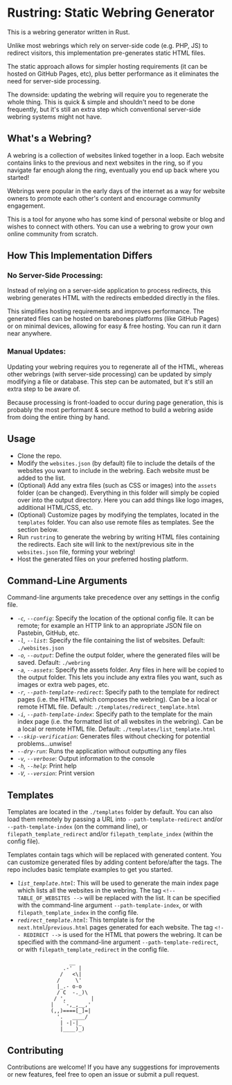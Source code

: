 # Rustring: Static Webring Generator

This is a webring generator written in Rust. 

Unlike most webrings which rely on server-side code (e.g. PHP, JS) to redirect visitors, this implementation pre-generates static HTML files. 

The static approach allows for simpler hosting requirements (it can be hosted on GitHub Pages, etc), plus better performance as it eliminates the need for server-side processing. 

The downside: updating the webring will require you to regenerate the whole thing. This is quick & simple and shouldn't need to be done frequently, but it's still an extra step which conventional server-side webring systems might not have. 

## What's a Webring?

A webring is a collection of websites linked together in a loop. Each website contains links to the previous and next websites in the ring, so if you navigate far enough along the ring, eventually you end up back where you started! 

Webrings were popular in the early days of the internet as a way for website owners to promote each other's content and encourage community engagement. 

This is a tool for anyone who has some kind of personal website or blog and wishes to connect with others. You can use a webring to grow your own online community from scratch. 

## How This Implementation Differs

### No Server-Side Processing: 

Instead of relying on a server-side application to process redirects, this webring generates HTML with the redirects embedded directly in the files.

This simplifies hosting requirements and improves performance. The generated files can be hosted on barebones platforms (like GitHub Pages) or on minimal devices, allowing for easy & free hosting. You can run it darn near anywhere. 

### Manual Updates: 

Updating your webring requires you to regenerate all of the HTML, whereas other webrings (with server-side processing) can be updated by simply modifying a file or database. This step can be automated, but it's still an extra step to be aware of. 

Because processing is front-loaded to occur during page generation, this is probably the most performant & secure method to build a webring aside from doing the entire thing by hand. 

## Usage

- Clone the repo.
- Modify the `websites.json` (by default) file to include the details of the websites you want to include in the webring. Each website must be added to the list. 
- (Optional) Add any extra files (such as CSS or images) into the `assets` folder (can be changed). Everything in this folder will simply be copied over into the output directory. Here you can add things like logo images, additional HTML/CSS, etc. 
- (Optional) Customize pages by modifying the templates, located in the `templates` folder. You can also use remote files as templates. See the section below. 
- Run `rustring` to generate the webring by writing HTML files containing the redirects. Each site will link to the next/previous site in the `websites.json` file, forming your webring!
- Host the generated files on your preferred hosting platform. 

## Command-Line Arguments

Command-line arguments take precedence over any settings in the config file. 

- *`-c`, `--config`*: Specify the location of the optional config file. It can be remote; for example an HTTP link to an appropriate JSON file on Pastebin, GitHub, etc. 
- *`-l`, `--list`*: Specify the file containing the list of websites. Default: `./websites.json`
- *`-o`, `--output`*: Define the output folder, where the generated files will be saved. Default: `./webring`
- *`-a`, `--assets`*: Specify the assets folder. Any files in here will be copied to the output folder. This lets you include any extra files you want, such as images or extra web pages, etc. 
- *`-r`, `--path-template-redirect`*: Specify path to the template for redirect pages (i.e. the HTML which composes the webring). Can be a local or remote HTML file. Default: `./templates/redirect_template.html`
- *`-i`, `--path-template-index`*: Specify path to the template for the main index page (i.e. the formatted list of all websites in the webring). Can be a local or remote HTML file. Default: `./templates/list_template.html`
- *`--skip-verification`*: Generates files without checking for potential problems...unwise!
- *`--dry-run`*: Runs the application without outputting any files
- *`-v`, `--verbose`*: Output information to the console
- *`-h`, `--help`*: Print help
- *`-V`, `--version`*: Print version

## Templates

Templates are located in the `./templates` folder by default. You can also load them remotely by passing a URL into `--path-template-redirect` and/or `--path-template-index` (on the command line), or `filepath_template_redirect` and/or `filepath_template_index` (within the config file). 

Templates contain tags which will be replaced with generated content. You can customize generated files by adding content before/after the tags. The repo includes basic template examples to get you started. 

- *`list_template.html`*: This will be used to generate the main index page which lists all the websites in the webring. The tag `<!-- TABLE_OF_WEBSITES -->` will be replaced with the list. It can be specified with the command-line argument `--path-template-index`, or with `filepath_template_index` in the config file. 
- *`redirect_template.html`*: This template is for the `next.html`/`previous.html` pages generated for each website. The tag `<!-- REDIRECT -->` is used for the HTML that powers the webring. It can be specified with the command-line argument `--path-template-redirect`, or with `filepath_template_redirect` in the config file. 

```
                    __
                  .-'  |
                 /   <\|
                /     \'
                |_.- o-o
                / C  -._)\
               / ',        |
              |   `-,_,__,'
              (,,)====[_]=|
                '.   ____/
                 | -|-|_
                 |____)_)
```

## Contributing

Contributions are welcome! If you have any suggestions for improvements or new features, feel free to open an issue or submit a pull request.
